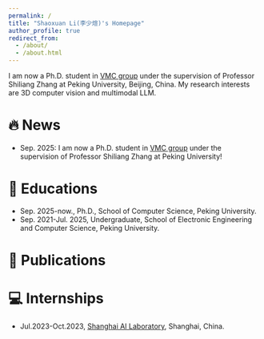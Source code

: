 ```yaml
---
permalink: /
title: "Shaoxuan Li(李少煊)'s Homepage"
author_profile: true
redirect_from: 
  - /about/
  - /about.html
---
```


<span class='anchor' id='about-me'></span>
I am now a Ph.D. student in [VMC group](https://www.pkuvmc.com/) under the supervision of Professor Shiliang Zhang at Peking University, Beijing, China. My research interests are 3D computer vision and multimodal LLM.

🔥 News
=====
* Sep. 2025: I am now a Ph.D. student in [VMC group](https://www.pkuvmc.com/) under the supervision of Professor Shiliang Zhang at Peking University!



📖 Educations
======
* Sep. 2025-now., Ph.D., School of Computer Science, Peking University.
* Sep. 2021-Jul. 2025, Undergraduate, School of Electronic Engineering and Computer Science, Peking University.



📑 Publications
======



💻 Internships
======
* Jul.2023-Oct.2023, [Shanghai AI Laboratory](https://www.shlab.org.cn/), Shanghai, China.
